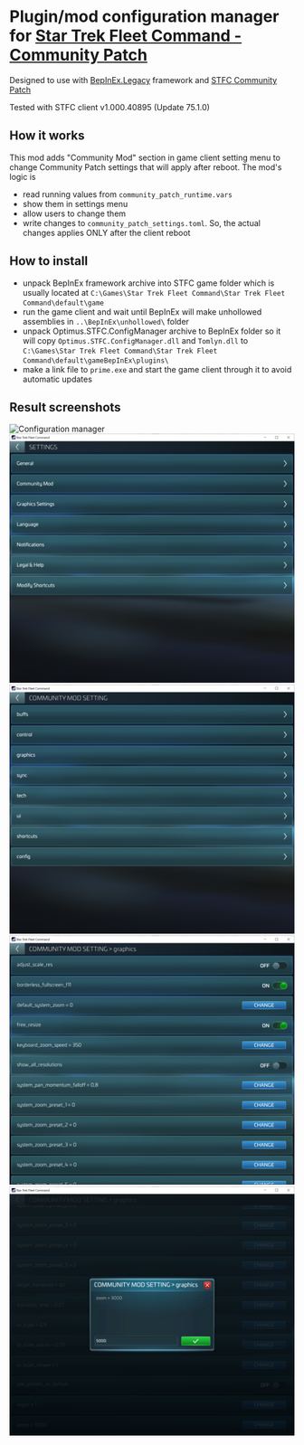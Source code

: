# Plugin/mod configuration manager for [Star Trek Fleet Command - Community Patch](https://github.com/netniV/bob)
Designed to use with [BepInEx.Legacy](https://github.com/Plurimus/BepInEx.Legacy) framework and [STFC Community Patch](https://github.com/netniV/bob/releases/tag/v0.6.1.alpha.5)

Tested with STFC client v1.000.40895 (Update 75.1.0)

## How it works
This mod adds "Community Mod" section in game client setting menu to change Community Patch settings that will apply after reboot.
The mod's logic is 
- read running values from `community_patch_runtime.vars`
- show them in settings menu
- allow users to change them 
- write changes to `community_patch_settings.toml`. So, the actual changes applies ONLY after the client reboot

## How to install
- unpack BepInEx framework archive into STFC game folder which is usually located at `C:\Games\Star Trek Fleet Command\Star Trek Fleet Command\default\game`
- run the game client and wait until BepInEx will make unhollowed assemblies in `..\BepInEx\unhollowed\` folder
- unpack Optimus.STFC.ConfigManager archive to BepInEx folder so it will copy `Optimus.STFC.ConfigManager.dll` and `Tomlyn.dll` to `C:\Games\Star Trek Fleet Command\Star Trek Fleet Command\default\gameBepInEx\plugins\`
- make a link file to `prime.exe` and start the game client through it to avoid automatic updates 

## Result screenshots
![Configuration manager](Screenshot.gif)
![Configuration manager](Screenshot1.PNG)
![Configuration manager](Screenshot2.PNG)
![Configuration manager](Screenshot3.PNG)
![Configuration manager](Screenshot4.PNG)
